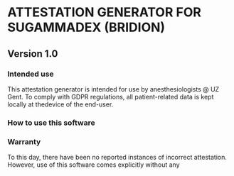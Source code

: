 # ATTESTATION GENERATOR FOR SUGAMMADEX (BRIDION)
## Version 1.0
### Intended use
This attestation generator is intended for use by anesthesiologists @ UZ Gent. 
To comply with GDPR regulations, all patient-related data is kept locally at thedevice of the end-user.

### How to use this software

### Warranty
To this day, there have been no reported instances of incorrect attestation. However, use of this software comes explicitly without any 

